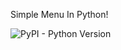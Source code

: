 Simple Menu In Python!

<img alt="PyPI - Python Version" src="https://camo.githubusercontent.com/6cd3a4372ee6f7feab32b03b91996071cc0d0bda320bd1e8125680a640dc9538/68747470733a2f2f696d672e736869656c64732e696f2f707970692f707976657273696f6e732f5265642d446973636f7264626f74" data-canonical-src="https://img.shields.io/pypi/pyversions/Red-Discordbot" style="max-width: 100%;">
